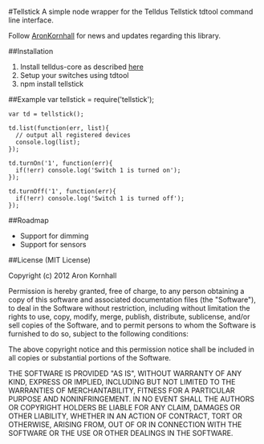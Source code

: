 #Tellstick
A simple node wrapper for the Telldus Tellstick tdtool command line interface.

Follow [AronKornhall](http://twitter.com/AronKornhall) for news and updates regarding this library.

##Installation
1. Install telldus-core as described [here](http://developer.telldus.com/wiki/TellStickInstallationSource)
2. Setup your switches using tdtool
3. npm install tellstick

##Example
    var tellstick = require('tellstick');

    var td = tellstick();

    td.list(function(err, list){
      // output all registered devices
      console.log(list);
    });

    td.turnOn('1', function(err){
      if(!err) console.log('Switch 1 is turned on');
    });

    td.turnOff('1', function(err){
      if(!err) console.log('Switch 1 is turned off');
    });

##Roadmap
* Support for dimming
* Support for sensors
     
##License 
(MIT License)

Copyright (c) 2012 Aron Kornhall

Permission is hereby granted, free of charge, to any person obtaining a copy of this software and associated documentation files (the "Software"), to deal in the Software without restriction, including without limitation the rights to use, copy, modify, merge, publish, distribute, sublicense, and/or sell copies of the Software, and to permit persons to whom the Software is furnished to do so, subject to the following conditions:

The above copyright notice and this permission notice shall be included in all copies or substantial portions of the Software.

THE SOFTWARE IS PROVIDED "AS IS", WITHOUT WARRANTY OF ANY KIND, EXPRESS OR IMPLIED, INCLUDING BUT NOT LIMITED TO THE WARRANTIES OF MERCHANTABILITY, FITNESS FOR A PARTICULAR PURPOSE AND NONINFRINGEMENT. IN NO EVENT SHALL THE AUTHORS OR COPYRIGHT HOLDERS BE LIABLE FOR ANY CLAIM, DAMAGES OR OTHER LIABILITY, WHETHER IN AN ACTION OF CONTRACT, TORT OR OTHERWISE, ARISING FROM, OUT OF OR IN CONNECTION WITH THE SOFTWARE OR THE USE OR OTHER DEALINGS IN THE SOFTWARE.
